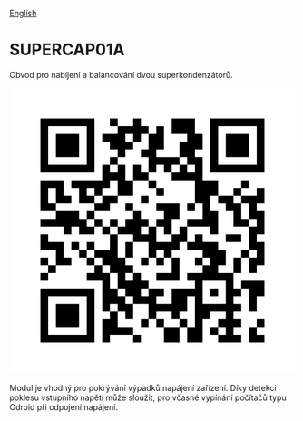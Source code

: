 
[English](./README.md)
<!--- module --->
# SUPERCAP01A
<!--- Emodule --->

<!--- subtitle --->Obvod pro nabíjení a balancování dvou superkondenzátorů.<!--- Esubtitle --->

![SUPERCAP01A](DOC/SRC/img/SUPERCAP01A_QRcode.png)

<!--- description --->Modul je vhodný pro pokrývání výpadků napájení zařízení. Díky detekci poklesu vstupního napětí může sloužit, pro včasné vypínání počítačů typu Odroid při odpojení napájení.<!--- Edescription --->
            